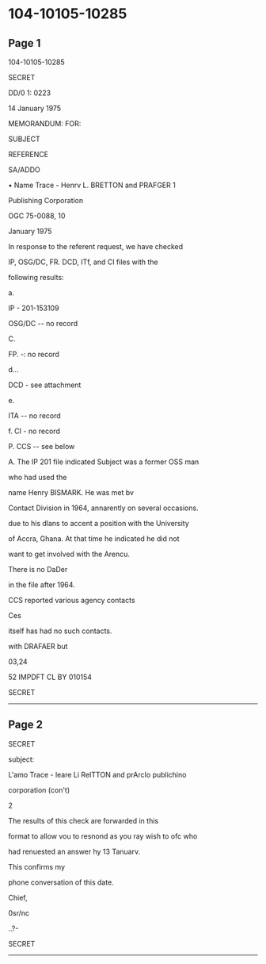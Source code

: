 # 104-10105-10285

## Page 1

104-10105-10285

SECRET

DD/0 1: 0223

14 January 1975

MEMORANDUM: FOR:

SUBJECT

REFERENCE

SA/ADDO

• Name Trace - Henrv L. BRETTON and PRAFGER 1

Publishing Corporation

OGC 75-0088, 10

January 1975

In response to the referent request, we have checked

IP, OSG/DC, FR. DCD, ITf, and CI files with the

following results:

a.

IP - 201-153109

OSG/DC -- no record

C.

FP. -: no record

d...

DCD - see attachment

e.

ITA -- no record

f. CI - no record

P. CCS -- see below

A. The IP 201 file indicated Subject was a former OSS man

who had used the

name Henry BISMARK. He was met bv

Contact Division in 1964, annarently on several occasions.

due to his dlans to accent a position with the University

of Accra, Ghana. At that time he indicated he did not

want to get involved with the Arencu.

There is no DaDer

in the file after 1964.

CCS reported various agency contacts

Ces

itself has had no such contacts.

with DRAFAER but

03,24

52 IMPDFT CL BY 010154

SECRET

---

## Page 2

SECRET

subject:

L'amo Trace - leare Li ReITTON and prArcIo publichino

corporation (con't)

2

The results of this check are forwarded in this

format to allow vou to resnond as you ray wish to ofc who

had renuested an answer hy 13 Tanuarv.

This confirms my

phone conversation of this date.

Chief,

0sr/nc

..?-

SECRET

---

